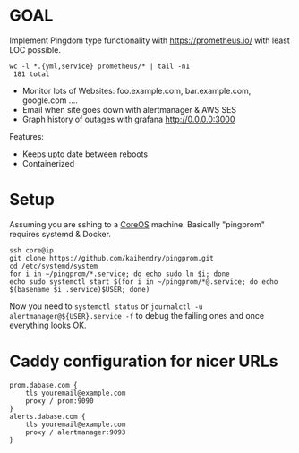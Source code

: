 # GOAL

Implement Pingdom type functionality with https://prometheus.io/ with least LOC possible.

	wc -l *.{yml,service} prometheus/* | tail -n1
	 181 total

* Monitor lots of Websites: foo.example.com, bar.example.com, google.com ....
* Email when site goes down with alertmanager & AWS SES
* Graph history of outages with grafana http://0.0.0.0:3000

Features:

* Keeps upto date between reboots
* Containerized

# Setup

Assuming you are sshing to a [CoreOS](https://coreos.com/) machine. Basically "pingprom" requires systemd & Docker.

	ssh core@ip
	git clone https://github.com/kaihendry/pingprom.git
	cd /etc/systemd/system
	for i in ~/pingprom/*.service; do echo sudo ln $i; done
	echo sudo systemctl start $(for i in ~/pingprom/*@.service; do echo $(basename $i .service)$USER; done)

Now you need to `systemctl status` or `journalctl -u alertmanager@${USER}.service -f` to debug the failing ones and once everything looks OK.

# Caddy configuration for nicer URLs

	prom.dabase.com {
		tls youremail@example.com
		proxy / prom:9090
	}
	alerts.dabase.com {
		tls youremail@example.com
		proxy / alertmanager:9093
	}
